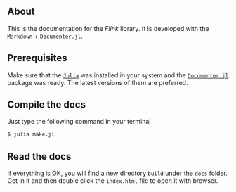 ## About

This is the documentation for the *Flink* library. It is developed with the `Markdown` + `Documenter.jl`.

## Prerequisites

Make sure that the [`Julia`](https://julialang.org/) was installed in your system and the [`Documenter.jl`](https://github.com/JuliaDocs/Documenter.jl) package was ready. The latest versions of them are preferred.

## Compile the docs

Just type the following command in your terminal

```sh
$ julia make.jl
```

## Read the docs

If everything is OK, you will find a new directory `build` under the `docs` folder. Get in it and then double click the `index.html` file to open it with browser.